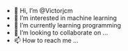 - 👋 Hi, I’m @Victorjcm
- 👀 I’m interested in machine learning
- 🌱 I’m currently learning programming
- 💞️ I’m looking to collaborate on ...
- 📫 How to reach me ...

<!---
Vitoquinho/Vitoquinho is a ✨ special ✨ repository because its `README.md` (this file) appears on your GitHub profile.
You can click the Preview link to take a look at your changes.
--->
